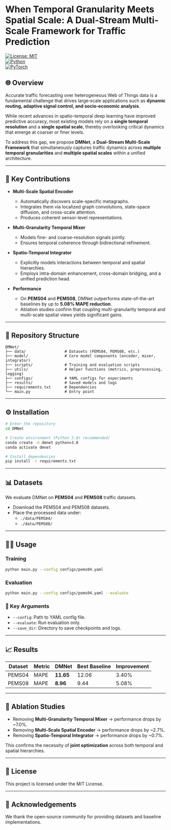 # When Temporal Granularity Meets Spatial Scale: A Dual-Stream Multi-Scale Framework for Traffic Prediction

[![License: MIT](https://img.shields.io/badge/License-MIT-green.svg)](LICENSE)  
[![Python](https://img.shields.io/badge/python-3.8%2B-blue.svg)]()  
[![PyTorch](https://img.shields.io/badge/PyTorch-1.12%2B-orange.svg)]()  

## 🌐 Overview
Accurate traffic forecasting over heterogeneous Web of Things data is a fundamental challenge that drives large‑scale applications such as **dynamic routing, adaptive signal control, and socio‑economic analysis**.  

While recent advances in spatio-temporal deep learning have improved predictive accuracy, most existing models rely on a **single temporal resolution** and a **single spatial scale**, thereby overlooking critical dynamics that emerge at coarser or finer levels.  

To address this gap, we propose **DMNet**, a **Dual-Stream Multi-Scale Framework** that simultaneously captures traffic dynamics across **multiple temporal granularities** and **multiple spatial scales** within a unified architecture.

---

## 🚀 Key Contributions
- **Multi-Scale Spatial Encoder**  
  - Automatically discovers scale-specific metagraphs.  
  - Integrates them via localized graph convolutions, state-space diffusion, and cross-scale attention.  
  - Produces coherent sensor-level representations.  

- **Multi-Granularity Temporal Mixer**  
  - Models fine- and coarse-resolution signals jointly.  
  - Ensures temporal coherence through bidirectional refinement.  

- **Spatio-Temporal Integrator**  
  - Explicitly models interactions between temporal and spatial hierarchies.  
  - Employs intra-domain enhancement, cross-domain bridging, and a unified prediction head.  

- **Performance**  
  - On **PEMS04** and **PEMS08**, DMNet outperforms state-of-the-art baselines by up to **5.08% MAPE reduction**.  
  - Ablation studies confirm that coupling multi-granularity temporal and multi-scale spatial views yields significant gains.  

---

## 📂 Repository Structure
```
DMNet/
├── data/                 # Datasets (PEMS04, PEMS08, etc.)
├── model/                # Core model components (encoder, mixer, integrator)
├── scripts/              # Training and evaluation scripts
├── utils/                # Helper functions (metrics, preprocessing, logging)
├── configs/              # YAML configs for experiments
├── results/              # Saved models and logs
├── requirements.txt      # Dependencies
└── main.py               # Entry point
```

---

## ⚙️ Installation
```bash
# Enter the repository
cd DMNet

# Create environment (Python 3.8+ recommended)
conda create -n dmnet python=3.8
conda activate dmnet

# Install dependencies
pip install -r requirements.txt
```

---

## 📊 Datasets
We evaluate DMNet on **PEMS04** and **PEMS08** traffic datasets.  

- Download the PEMS04 and PEMS08 datasets.  
- Place the processed data under:  
  - `./data/PEMS04/`  
  - `./data/PEMS08/`  

---

## 🏃‍♂️ Usage

### Training
```bash
python main.py --config configs/pems04.yaml
```

### Evaluation
```bash
python main.py --config configs/pems04.yaml --evaluate
```

### 🔑 Key Arguments
- `--config`: Path to YAML config file.  
- `--evaluate`: Run evaluation only.  
- `--save_dir`: Directory to save checkpoints and logs.  

---

## 📈 Results

| Dataset | Metric | DMNet | Best Baseline | Improvement |
|---------|--------|-------|---------------|-------------|
| PEMS04  | MAPE   | **11.65** | 12.06 | 3.40% |
| PEMS08  | MAPE   | **8.96** | 9.44 | 5.08% |

---

## 🔬 Ablation Studies
- Removing **Multi-Granularity Temporal Mixer** → performance drops by ~7.0%.  
- Removing **Multi-Scale Spatial Encoder** → performance drops by ~2.7%.  
- Removing **Spatio-Temporal Integrator** → performance drops by ~0.7%.  

This confirms the necessity of **joint optimization** across both temporal and spatial hierarchies.  

---

## 📜 License
This project is licensed under the MIT License.  

---

## 🤝 Acknowledgements
We thank the open-source community for providing datasets and baseline implementations.
